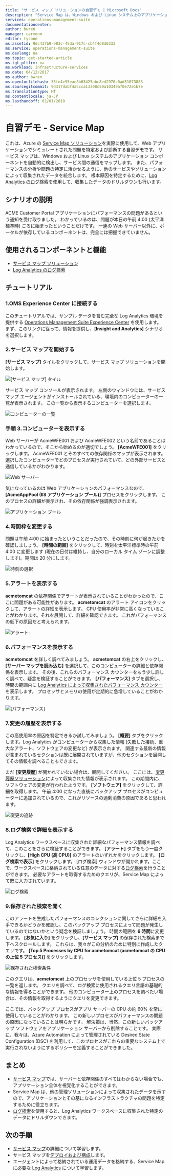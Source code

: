```yaml
---
title: "サービス マップ ソリューションの自習デモ | Microsoft Docs"
description: "Service Map は、Windows および Linux システム上のアプリケーション コンポーネントを自動的に検出し、サービス間の通信をマップする、Azure のソリューションです。  これは、サービス マップを実際に使用して、Web アプリケーションでシミュレートされた問題を特定および診断する自習デモです。"
services: operations-management-suite
documentationcenter: 
author: bwren
manager: carmonm
editor: tysonn
ms.assetid: 9dc437b9-e83c-45da-917c-cb4f4d8d6333
ms.service: operations-management-suite
ms.devlang: na
ms.topic: get-started-article
ms.tgt_pltfrm: na
ms.workload: infrastructure-services
ms.date: 04/12/2017
ms.author: bwren
ms.openlocfilehash: 35fe4e95eae8b63425abc8ed2970c0ad51073883
ms.sourcegitcommit: 9d317dabf4a5cca13308c50a10349af0e72e1b7e
ms.translationtype: HT
ms.contentlocale: ja-JP
ms.lasthandoff: 02/01/2018
---
```

# <a name="self-paced-demo---service-map"></a>自習デモ - Service Map
これは、Azure の [Service Map ソリューション](operations-management-suite-service-map.md)を実際に使用して、Web アプリケーションでシミュレートされた問題を特定および診断する自習デモです。  サービス マップは、Windows および Linux システムのアプリケーション コンポーネントを自動的に検出し、サービス間の通信をマップします。  また、パフォーマンスの分析や問題の特定に活かせるように、他のサービスやソリューションによって収集されたデータを統合します。  根本原因を特定するために、[Log Analytics のログ検索](../log-analytics/log-analytics-log-searches.md)を使用して、収集したデータのドリルダウンも行います。


## <a name="scenario-description"></a>シナリオの説明
ACME Customer Portal アプリケーションにパフォーマンスの問題があるという通知を受け取りました。  わかっているのは、問題が本日の午前 4:00 (太平洋標準時) ごろに始まったということだけです。  一連の Web サーバー以外に、ポータルが依存しているコンポーネントは、完全には把握できていません。  

## <a name="components-and-features-used"></a>使用されるコンポーネントと機能
- [サービス マップ ソリューション](operations-management-suite-service-map.md)
- [Log Analytics のログ検索](../log-analytics/log-analytics-log-searches.md)


## <a name="walk-through"></a>チュートリアル

### <a name="1-connect-to-the-oms-experience-center"></a>1.OMS Experience Center に接続する
このチュートリアルでは、サンプル データを含む完全な Log Analytics 環境を提供する [Operations Management Suite Experience Center](https://experience.mms.microsoft.com/) を使用します。 まず、このリンクに従って、情報を提供し、**[Insight and Analytics]** シナリオを選択します。


### <a name="2-start-service-map"></a>2.サービス マップを開始する
**[サービス マップ]** タイルをクリックして、サービス マップ ソリューションを開始します。

![[サービス マップ] タイル](media/operations-management-suite-walkthrough-servicemap/tile.png)

サービス マップ コンソールが表示されます。  左側のウィンドウには、サービス マップ エージェントがインストールされている、環境内のコンピューターの一覧が表示されます。  この一覧から表示するコンピューターを選択します。

![コンピューターの一覧](media/operations-management-suite-walkthrough-servicemap/computer-list.png)


### <a name="3-view-computer"></a>手順 3.コンピューターを表示する
Web サーバーが AcmeWFE001 および AcmeWFE002 という名前であることはわかっているので、そこから始めるのが適切でしょう。  **[AcmeWFE001]** をクリックします。  AcmeWFE001 とそのすべての依存関係のマップが表示されます。  選択したコンピューターでどのプロセスが実行されていて、どの外部サービスと通信しているかがわかります。

![Web サーバー](media/operations-management-suite-walkthrough-servicemap/web-server.png)

気になっているのは Web アプリケーションのパフォーマンスなので、**[AcmeAppPool (IIS アプリケーション プール)]** プロセスをクリックします。  このプロセスの詳細が表示され、その依存関係が強調表示されます。  

![アプリケーション プール](media/operations-management-suite-walkthrough-servicemap/app-pool.png)


### <a name="4-change-time-window"></a>4.時間枠を変更する

問題は午前 4:00 に始まったということだったので、その時刻に何が起きたかを確認しましょう。 **[時間の範囲]** をクリックして、時刻を太平洋標準時の午前 4:00 に変更します (現在の日付は維持し、自分のローカル タイム ゾーンに調整します)。期間は 20 分にします。

![時刻の選択](./media/operations-management-suite-walkthrough-servicemap/time-picker.png)


### <a name="5-view-alert"></a>5.アラートを表示する

**acmetomcat** の依存関係でアラートが表示されていることがわかったので、ここに問題がある可能性があります。  **acmetomcat** のアラート アイコンをクリックして、アラートの詳細を表示します。  CPU 使用率が非常に高くなっていることがわかります。それを展開して、詳細を確認できます。  これがパフォーマンスの低下の原因だと考えられます。 

![アラート:](./media/operations-management-suite-walkthrough-servicemap/alert.png)


### <a name="6-view-performance"></a>6.パフォーマンスを表示する

**acmetomcat** を詳しく調べてみましょう。  **acmetomcat** の右上をクリックし、**[サーバー マップを読み込む]** を選択して、このコンピューターの詳細と依存関係を表示します。 その後、これらのパフォーマンス カウンターをもう少し詳しく調べて、疑念を検証することができます。  **[パフォーマンス]** タブを選択し、時間の範囲内に [Log Analytics によって収集されたパフォーマンス カウンター](../log-analytics/log-analytics-data-sources-performance-counters.md)を表示します。  プロセッサとメモリの使用が定期的に急増していることがわかります。

![[パフォーマンス]](./media/operations-management-suite-walkthrough-servicemap/performance.png)


### <a name="7-view-change-tracking"></a>7.変更の履歴を表示する
この高使用率の原因を特定できるか試してみましょう。  **[概要]** タブをクリックします。Log Analytics がコンピューターから収集した情報 (失敗した接続、重大なアラート、ソフトウェアの変更など) が表示されます。  関連する最新の情報が含まれているセクションは既に展開されていますが、他のセクションを展開してその情報を調べることもできます。


まだ **[変更履歴]** が開かれていない場合は、展開してください。  ここには、[変更履歴ソリューション](../log-analytics/log-analytics-change-tracking.md)によって収集された情報が表示されます。  この期間内に、ソフトウェアの変更が行われたようです。  **[ソフトウェア]** をクリックして、詳細を取得します。  午前 4:00 になった直後にバックアップ プロセスがコンピューターに追加されているので、これがリソースの過剰消費の原因であると思われます。

![変更の追跡](./media/operations-management-suite-walkthrough-servicemap/change-tracking.png)



### <a name="8-view-details-in-log-search"></a>8.ログ検索で詳細を表示する
Log Analytics ワークスペースに収集された詳細なパフォーマンス情報を調べて、このことをさらに検証することができます。  **[アラート]** タブをもう一度クリックし、**[High CPU (高 CPU)]** のアラートのいずれかをクリックします。  **[ログ検索で表示]** をクリックします。  [ログ検索] ウィンドウが開かれます。ここで、ワークスペースに格納されている任意のデータに対する[ログ検索](../log-analytics/log-analytics-log-searches.md)を行うことができます。  必要なアラートを取得するためのクエリが、Service Map によって既に入力されています。  

![ログ検索](./media/operations-management-suite-walkthrough-servicemap/log-search.png)


### <a name="9-open-saved-search"></a>9.保存された検索を開く
このアラートを生成したパフォーマンスのコレクションに関してさらに詳細を入手できるかどうかを確認し、このバックアップ プロセスによって問題が発生しているのではないかという疑念を検証しましょう。  時間の範囲を **6 時間**に変更します。  **[お気に入り]** をクリックし、**[サービス マップ]** の保存された検索まで下へスクロールします。  これらは、我々がこの分析のために特別に作成したクエリです。  **[Top 5 Processes by CPU for acmetomcat (acmetomcat の CPU の上位 5 プロセス)]** をクリックします。

![保存された検索条件](./media/operations-management-suite-walkthrough-servicemap/saved-search.png)


このクエリは、**acmetomcat** 上のプロセッサを使用している上位 5 プロセスの一覧を返します。  クエリを調べて、ログ検索に使用されるクエリ言語の基礎的な情報を得ることができます。  他のコンピューター上のプロセスを調べたい場合は、その情報を取得するようにクエリを変更できます。

ここでは、バックアップ プロセスがアプリ サーバーの CPU の約 60% を常に使用していることがわかります。  この新しいプロセスがパフォーマンスの問題の原因になっていることは明らかです。  解決策は、当然、この新しいバックアップ ソフトウェアをアプリケーション サーバーから削除することです。  実際に、我々は、Azure Automation によって管理されている Desired State Configuration (DSC) を利用して、このプロセスがこれらの重要なシステム上で実行されないようにするポリシーを定義することができました。


## <a name="summary-points"></a>まとめ
- [サービス マップ](operations-management-suite-service-map.md)では、サーバーと依存関係のすべてはわからない場合でも、アプリケーション全体を視覚化することができます。
- Service Map は、他の管理ソリューションによって収集されたデータを示すので、アプリケーションとその基になるインフラストラクチャの問題を特定するために役立ちます。
- [ログ検索](../log-analytics/log-analytics-log-searches.md)を使用すると、Log Analytics ワークスペースに収集された特定のデータにドリルダウンできます。    

## <a name="next-steps"></a>次の手順
- [サービス マップ](operations-management-suite-service-map.md)の詳細について学習します。
- サービス マップを[デプロイおよび構成](operations-management-suite-service-map-configure.md)します。
- エージェントによって格納されている運用データを格納する、Service Map に必要な [Log Analytics](../log-analytics/log-analytics-overview.md) について学習します。